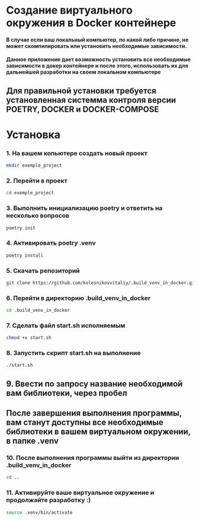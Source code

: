 # Создание виртуального окружения в Docker контейнере
#### В случае если ваш локальный компьютер, по какой либо причине, не может скомпилировать или установить необходимые зависимости. 
#### Данное приложение дает возможность установить все необходимые зависимости в докер контейнере и после этого, использовать их для дальнейшей разработки на своем локальном компьютере 
## Для правильной установки требуется установленная системма контроля версии POETRY, DOCKER и DOCKER-COMPOSE

# Установка

### 1. На вашем копьютере создать новый проект 
```bash
mkdir exemple_project
``` 
### 2. Перейти в проект 
```bash
cd exemple_project
```
### 3. Выполнить инициализацию poetry и ответить на несколько вопросов
```bash
poetry init
``` 
### 4. Активировать poetry .venv
```bash
poetry install
```
### 5. Скачать репозиторий 
```bash
git clone https://github.com/kolesnikovvitaliy/.build_venv_in_docker.git
```
### 6. Перейти в директорию .build_venv_in_docker
```bash
cd .build_venv_in_docker
```
### 7. Сделать файл start.sh исполняемым
```bash
chmod +x start.sh
```
### 8. Запустить скрипт start.sh на выполнение
```bash 
./start.sh
```
## 9. Ввести по запросу название необходимой вам библиотеки, через пробел  
## После завершения выполнения программы, вам станут доступны все необходимые библиотеки в вашем виртуальном окружении, в папке .venv
### 10. После выполнения программы выйти из директории .build_venv_in_docker
```bash
cd ..
```
### 11. Активируйте ваше виртуальное окружение и продолжайте разработку :) 
```bash
source .venv/bin/activate
```

 
